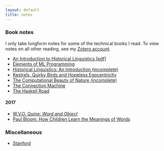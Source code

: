 ```yaml
---
layout: default
title: notes
---
```


### Book notes

I only take longform notes for some of the technical books I read. To view notes
on all other reading, see my
[Zotero account](https://www.zotero.org/jrgauthier/items).

- [An Introduction to Historical Linguistics [pdf]](/notes/books/introduction-to-historical-linguistics.pdf)
- [Elements of ML Programming](/notes/books/elements-of-ml-programming)
- [Historical Linguistics: An Introduction (incomplete)](/notes/books/historical-linguistics-an-introduction)
- [Kestrels, Quirky Birds and Hopeless Egocentricity](/notes/books/kestrels)
- [The Computational Beauty of Nature (incomplete)](/notes/books/computational-beauty-of-nature)
- [The Connection Machine](/notes/books/the-connection-machine)
- [The Haskell Road](/notes/books/the-haskell-road)

#### 2017

- [W.V.O. Quine: *Word and Object*](/notes/books/word-and-object)
- [Paul Bloom: How Children Learn the Meanings of Words](/notes/books/how-children-learn-the-meanings-of-words)

### Miscellaneous

- [Stanford](/notes/stanford.html)
